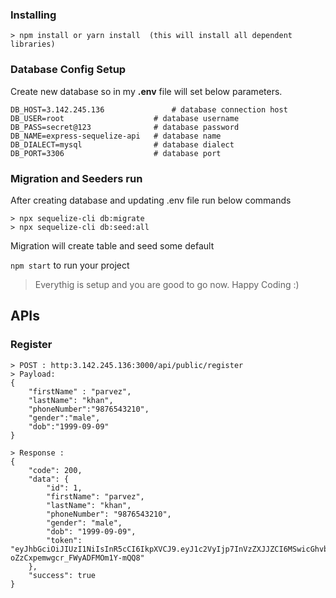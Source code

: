 ### Installing
```
> npm install or yarn install  (this will install all dependent libraries)
```

### Database Config Setup
Create new database 
so in my **.env** file will set below parameters.
```
DB_HOST=3.142.245.136               # database connection host
DB_USER=root                    # database username
DB_PASS=secret@123              # database password
DB_NAME=express-sequelize-api   # database name
DB_DIALECT=mysql                # database dialect
DB_PORT=3306                    # database port
```


### Migration and Seeders run
After creating database and updating .env file run below commands
```
> npx sequelize-cli db:migrate
> npx sequelize-cli db:seed:all
```
Migration will create table and seed some default

`npm start` to run your project 
>Everythig is setup and you are good to go now. Happy Coding :)


## APIs

### Register
```
> POST : http:3.142.245.136:3000/api/public/register   
> Payload: 
{
    "firstName" : "parvez",
    "lastName": "khan",
    "phoneNumber":"9876543210",
    "gender":"male",
    "dob":"1999-09-09"
}

> Response : 
{
    "code": 200,
    "data": {
        "id": 1,
        "firstName": "parvez",
        "lastName": "khan",
        "phoneNumber": "9876543210",
        "gender": "male",
        "dob": "1999-09-09",
        "token": "eyJhbGciOiJIUzI1NiIsInR5cCI6IkpXVCJ9.eyJ1c2VyIjp7InVzZXJJZCI6MSwicGhvbmVOdW1iZXIiOiI5ODc2NTQzMjEwIiwiY3JlYXRlZEF0IjoiMjAyMS0xMC0xM1QxMzowODo1NS45NTVaIn0sImlhdCI6MTYzNDEzMDUzNX0.YhI8NL2LMvSbO-oZzCxpemwgcr_FWyADFMOm1Y-mQQ8"
    },
    "success": true
}
```

